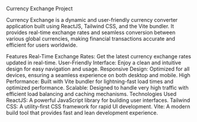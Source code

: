 Currency Exchange Project

Currency Exchange is a dynamic and user-friendly currency converter application built using ReactJS, Tailwind CSS, and the Vite bundler. It provides real-time exchange rates and seamless conversion between various global currencies, making financial transactions accurate and efficient for users worldwide.

Features
Real-Time Exchange Rates: Get the latest currency exchange rates updated in real-time.
User-Friendly Interface: Enjoy a clean and intuitive design for easy navigation and usage.
Responsive Design: Optimized for all devices, ensuring a seamless experience on both desktop and mobile.
High Performance: Built with Vite bundler for lightning-fast load times and optimized performance.
Scalable: Designed to handle very high traffic with efficient load balancing and caching mechanisms.
Technologies Used
ReactJS: A powerful JavaScript library for building user interfaces.
Tailwind CSS: A utility-first CSS framework for rapid UI development.
Vite: A modern build tool that provides fast and lean development experience.
